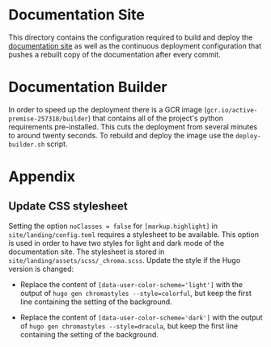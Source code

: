 # Documentation Site
This directory contains the configuration required to build and deploy the
[documentation site](https://docs.opentitan.org) as well as the continuous
deployment configuration that pushes a rebuilt copy of the documentation after
every commit.

# Documentation Builder
In order to speed up the deployment there is a GCR image
(`gcr.io/active-premise-257318/builder`) that contains all of the project's
python requirements pre-installed.  This cuts the deployment from several
minutes to around twenty seconds.  To rebuild and deploy the image use the
`deploy-builder.sh` script.

# Appendix

## Update CSS stylesheet

Setting the option `noClasses = false` for `[markup.highlight]` in `site/landing/config.toml` requires a stylesheet to be available.
This option is used in order to have two styles for light and dark mode of the documentation site.
The stylesheet is stored in `site/landing/assets/scss/_chroma.scss`.
Update the style if the Hugo version is changed:

- Replace the content of `[data-user-color-scheme='light']` with the output of `hugo gen chromastyles --style=colorful`, but keep the first line containing the setting of the background.

- Replace the content of `[data-user-color-scheme='dark']` with the output of `hugo gen chromastyles --style=dracula`, but keep the first line containing the setting of the background.
